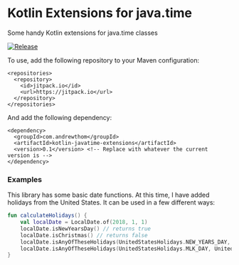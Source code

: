 # Kotlin Extensions for java.time

Some handy Kotlin extensions for java.time classes

[![Release](https://jitpack.io/v/com.andrewthom/kotlin-javatime-extensions.svg)](https://jitpack.io/#com.andrewthom/spring-security-login-logger)

To use, add the following repository to your Maven configuration: 

```
<repositories>
  <repository>
    <id>jitpack.io</id>
    <url>https://jitpack.io</url>
  </repository>
</repositories>
```

And add the following dependency: 

```
<dependency>
  <groupId>com.andrewthom</groupId>
  <artifactId>kotlin-javatime-extensions</artifactId>
  <version>0.1</version> <!-- Replace with whatever the current version is -->
</dependency>
```

### Examples

This library has some basic date functions.  At this time, I have added holidays from the United States.  It can be used in a few different ways:

```kotlin
fun calculateHolidays() {
	val localDate = LocalDate.of(2018, 1, 1)
	localDate.isNewYearsDay() // returns true
	localDate.isChristmas() // returns false
	localDate.isAnyOfTheseHolidays(UnitedStatesHolidays.NEW_YEARS_DAY, UnitedStatesHolidays.CHRISTMAS) // returns true
	localDate.isAnyOfTheseHolidays(UnitedStatesHolidays.MLK_DAY, UnitedStatesHolidays.LABOR_DAY) // returns false
}
```